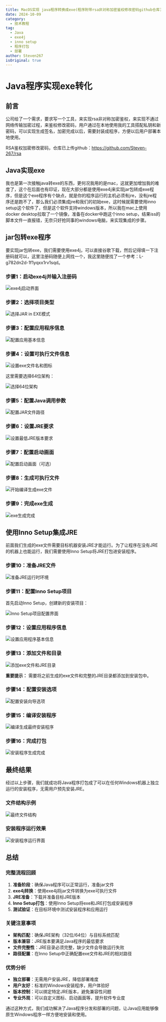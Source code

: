 ```yaml
---
title: MacOS实现 java程序转换成exe(程序附带rsa非对称加密鉴权修改密码github仓库)
date: 2024-10-09
category:
  - 技术教程
tag:
  - Java
  - exe4j
  - inno setup
  - 程序打包
  - 部署
author: Steven267
isOriginal: true
---
```


# Java程序实现exe转化

## 前言

公司给了一个需求，要求写一个工具，来实现rsa非对称加密鉴权，来实现不通过网络传输加密过程，来鉴权修改密码，用户通过在本地使用我的工具搭配私钥和新密码，可以实现生成签名，加密完成以后，需要封装成程序，方便以后用户部署本地使用。

RSA鉴权加密修改密码，仓库已上传github：<https://github.com/Steven-267/rsa>

## Java实现exe

我也是第一次接触java转exe的东西，更何况我用的是mac，这就更加增加我的难度了，这个在后面也有印证，现在大部分都是使用exe4j来实现jar包转成exe程序，但是这个exe程序有个缺点，就是你的程序运行的主机必须有jre，没有jre程序还是跑不了，那么我们必须集成jre和我们的初始exe，这时候就需要使用inno setup这个软件了，但是这个软件支持windows版本，所以我在mac上使用docker desktop拉取了一个镜像，准备在docker中跑这个inno setup，结果iss的脚本文件一直报错，无奈只好抢同事的windows电脑，来实现集成的步骤。

## jar包转exe程序

要实现jar包转exe，我们需要使用exe4j，可以直接谷歌下载，然后记得填一下注册码就可以，这里注册码随便上网找一个，我这里随便找了一个参考：L-g782dn2d-1f1yqxx1rv1sqd。

### 步骤1：启动exe4j并输入注册码

![exe4j启动界面](/My_Blog/assets/images/tutorials/java-exe/step1.png)

### 步骤2：选择项目类型

![选择JAR in EXE模式](/My_Blog/assets/images/tutorials/java-exe/step2.png)

### 步骤3：配置应用程序信息

![配置应用基本信息](/My_Blog/assets/images/tutorials/java-exe/step3.png)

### 步骤4：设置可执行文件信息

![设置exe文件名和图标](/My_Blog/assets/images/tutorials/java-exe/step4.png)

这里需要选择64位架构：

![选择64位架构](/My_Blog/assets/images/tutorials/java-exe/step5.png)

### 步骤5：配置Java调用参数

![配置JAR文件路径](/My_Blog/assets/images/tutorials/java-exe/step6.png)

### 步骤6：设置JRE要求

![设置最低JRE版本要求](/My_Blog/assets/images/tutorials/java-exe/step7.png)

### 步骤7：配置启动画面

![配置启动画面（可选）](/My_Blog/assets/images/tutorials/java-exe/step8.png)

### 步骤8：生成可执行文件

![开始编译生成exe文件](/My_Blog/assets/images/tutorials/java-exe/step9.png)

### 步骤9：完成exe生成

![exe生成完成](/My_Blog/assets/images/tutorials/java-exe/step10.png)

## 使用Inno Setup集成JRE

前面我们生成的exe文件需要目标机器安装JRE才能运行。为了让程序在没有JRE的机器上也能运行，我们需要使用Inno Setup将JRE打包进安装程序。

### 步骤10：准备JRE文件

![准备JRE运行时环境](/My_Blog/assets/images/tutorials/java-exe/step11.png)

### 步骤11：配置Inno Setup项目

首先启动Inno Setup，创建新的安装项目：

![Inno Setup项目配置界面](/My_Blog/assets/images/tutorials/java-exe/step12.png)

### 步骤12：设置应用程序信息

![设置应用程序基本信息](/My_Blog/assets/images/tutorials/java-exe/step13.png)

### 步骤13：添加文件和目录

![添加exe文件和JRE目录](/My_Blog/assets/images/tutorials/java-exe/step14.png)

**重要提示：** 需要将之前生成的exe文件和完整的JRE目录都添加到安装包中。

### 步骤14：配置安装选项

![配置安装向导选项](/My_Blog/assets/images/tutorials/java-exe/step15.png)

### 步骤15：编译安装程序

![编译生成最终安装程序](/My_Blog/assets/images/tutorials/java-exe/step16.png)

### 步骤16：完成打包

![安装程序生成完成](/My_Blog/assets/images/tutorials/java-exe/step17.png)

## 最终结果

经过以上步骤，我们就成功将Java程序打包成了可以在任何Windows机器上独立运行的安装程序，无需用户预先安装JRE。

### 文件结构示例

![最终文件结构](/My_Blog/assets/images/tutorials/java-exe/step18.png)

### 安装程序运行效果

![安装程序运行界面](/My_Blog/assets/images/tutorials/java-exe/step19.png)

## 总结

### 完整流程回顾

1. **准备阶段**：确保Java程序可以正常运行，准备jar文件
2. **exe4j转换**：使用exe4j将jar文件转换为exe可执行文件
3. **JRE准备**：下载并准备目标JRE版本
4. **Inno Setup打包**：使用Inno Setup将exe和JRE打包成安装程序
5. **测试验证**：在目标环境中测试安装程序和应用运行

### 关键注意事项

- **架构匹配**：确保JRE架构（32位/64位）与目标系统匹配
- **版本兼容**：JRE版本要满足Java程序的最低要求
- **文件完整性**：JRE目录必须完整，缺少文件会导致运行失败
- **路径配置**：在Inno Setup中正确配置exe文件和JRE的相对路径

### 优势分析

- **独立部署**：无需用户安装JRE，降低部署难度
- **用户友好**：标准的Windows安装程序，用户体验好  
- **版本控制**：可以绑定特定JRE版本，避免兼容性问题
- **专业外观**：可以自定义图标、启动画面等，提升软件专业度

通过这种方式，我们成功解决了Java程序分发和部署的问题，让Java应用能够像原生Windows程序一样方便地安装和使用。 